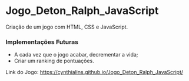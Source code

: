 # Jogo_Deton_Ralph_JavaScript
Criação de um jogo com HTML, CSS e JavaScript.

### Implementações Futuras
- A cada vez que o jogo acabar, decrementar a vida;
- Criar um ranking de pontuações.


Link do Jogo: https://cynthialins.github.io/Jogo_Deton_Ralph_JavaScript/
